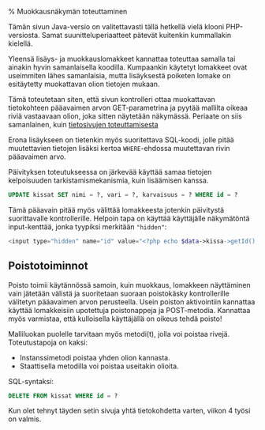 % Muokkausnäkymän toteuttaminen
<!-- order: 10 -->

<wip />

Tämän sivun Java-versio on valitettavasti tällä hetkellä vielä klooni PHP-versiosta. Samat suunitteluperiaatteet pätevät kuitenkin kummallakin kielellä.

Yleensä lisäys- ja muokkauslomakkeet kannattaa toteuttaa samalla tai ainakin hyvin samanlaisella koodilla.
Kumpaankin käytetyt lomakkeet ovat useimmiten lähes samanlaisia, mutta lisäyksestä poiketen
lomake on esitäytetty muokattavan olion tietojen mukaan. 

Tämä toteutetaan siten, että sivun kontrolleri ottaa muokattavan tietokohteen pääavaimen arvon GET-parametrina ja 
pyytää mallilta oikeaa riviä vastaavaan olion, joka sitten näytetään näkymässä.
Periaate on siis samanlainen, kuin 
[tietosivujen toteuttamisesta](listausnakymat.html#tietosivut)

Erona lisäykseen on tietenkin myös suoritettava SQL-koodi, jolle pitää muutettavien tietojen lisäksi kertoa `WHERE`-ehdossa muutettavan rivin pääavaimen arvo.

Päivityksen toteutukseessa on järkevää käyttää samaa tietojen kelpoisuuden tarkistamismekanismia, kuin lisäämisen kanssa.

~~~sql
UPDATE kissat SET nimi = ?, vari = ?, karvaisuus = ? WHERE id = ?
~~~

Tämä pääavain pitää myös välittää lomakkeesta jotenkin päivitystä suorittavalle kontrollerille. 
Helpoin tapa on käyttää käyttäjälle näkymätöntä input-kenttää, jonka tyypiksi merkitään `"hidden"`:

~~~php
<input type="hidden" name="id" value="<?php echo $data->kissa->getId(); ?>">
~~~

## Poistotoiminnot

Poisto toimii käytännössä samoin, kuin muokkaus, lomakkeen näyttäminen vain jätetään välistä ja suoritetaan suoraan poistokäsky kontrollerille välitetyn pääavaimen arvon perusteella.
Usein poiston aktivointiin kannattaa käyttää lomakkeisiin upotettuja poistonappeja ja POST-metodia.
Kannattaa myös varmistaa, että kulloisella käyttäjällä on oikeus tehdä poisto!

Malliluokan puolelle tarvitaan myös metodi(t), jolla voi poistaa rivejä.
Toteutustapoja on kaksi:

  * Instanssimetodi poistaa yhden olion kannasta.
  * Staattisella metodilla voi poistaa useitakin olioita.
 
SQL-syntaksi:

~~~sql
DELETE FROM kissat WHERE id = ?
~~~

<last>
Kun olet tehnyt täyden setin sivuja yhtä tietokohdetta varten, viikon 4 työsi on valmis.
</last>
